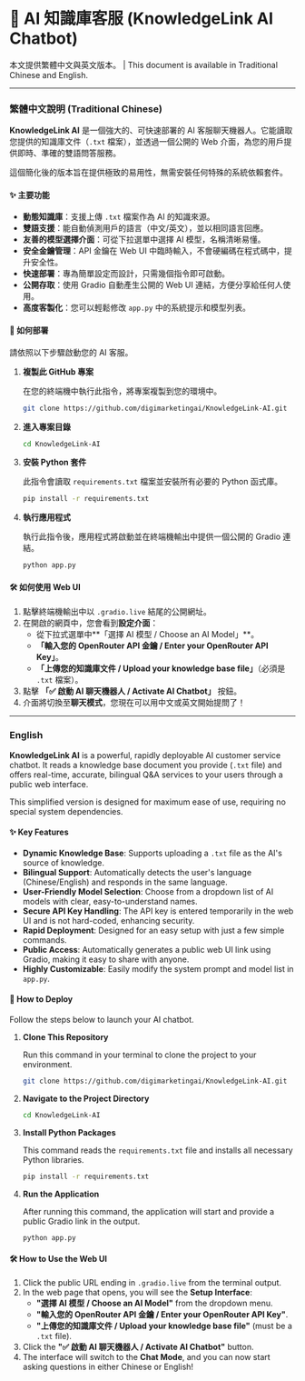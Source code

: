 # 🤖 AI 知識庫客服 (KnowledgeLink AI Chatbot)

本文提供繁體中文與英文版本。 | This document is available in Traditional Chinese and English.

---

### 繁體中文說明 (Traditional Chinese)

**KnowledgeLink AI** 是一個強大的、可快速部署的 AI 客服聊天機器人。它能讀取您提供的知識庫文件（`.txt` 檔案），並透過一個公開的 Web 介面，為您的用戶提供即時、準確的雙語問答服務。

這個簡化後的版本旨在提供極致的易用性，無需安裝任何特殊的系統依賴套件。

#### ✨ 主要功能

- **動態知識庫**：支援上傳 `.txt` 檔案作為 AI 的知識來源。
- **雙語支援**：能自動偵測用戶的語言（中文/英文），並以相同語言回應。
- **友善的模型選擇介面**：可從下拉選單中選擇 AI 模型，名稱清晰易懂。
- **安全金鑰管理**：API 金鑰在 Web UI 中臨時輸入，不會硬編碼在程式碼中，提升安全性。
- **快速部署**：專為簡單設定而設計，只需幾個指令即可啟動。
- **公開存取**：使用 Gradio 自動產生公開的 Web UI 連結，方便分享給任何人使用。
- **高度客製化**：您可以輕鬆修改 `app.py` 中的系統提示和模型列表。

#### 🚀 如何部署

請依照以下步驟啟動您的 AI 客服。

1.  **複製此 GitHub 專案**

    在您的終端機中執行此指令，將專案複製到您的環境中。
    ```bash
    git clone https://github.com/digimarketingai/KnowledgeLink-AI.git
    ```

2.  **進入專案目錄**
    ```bash
    cd KnowledgeLink-AI
    ```

3.  **安裝 Python 套件**

    此指令會讀取 `requirements.txt` 檔案並安裝所有必要的 Python 函式庫。
    ```bash
    pip install -r requirements.txt
    ```

4.  **執行應用程式**

    執行此指令後，應用程式將啟動並在終端機輸出中提供一個公開的 Gradio 連結。
    ```bash
    python app.py
    ```

#### 🛠️ 如何使用 Web UI

1.  點擊終端機輸出中以 `.gradio.live` 結尾的公開網址。
2.  在開啟的網頁中，您會看到**設定介面**：
    -   從下拉式選單中**「選擇 AI 模型 / Choose an AI Model」**。
    -   **「輸入您的 OpenRouter API 金鑰 / Enter your OpenRouter API Key」**。
    -   **「上傳您的知識庫文件 / Upload your knowledge base file」**（必須是 `.txt` 檔案）。
3.  點擊 **「✅ 啟動 AI 聊天機器人 / Activate AI Chatbot」** 按鈕。
4.  介面將切換至**聊天模式**，您現在可以用中文或英文開始提問了！

---

### English

**KnowledgeLink AI** is a powerful, rapidly deployable AI customer service chatbot. It reads a knowledge base document you provide (`.txt` file) and offers real-time, accurate, bilingual Q&A services to your users through a public web interface.

This simplified version is designed for maximum ease of use, requiring no special system dependencies.

#### ✨ Key Features

- **Dynamic Knowledge Base**: Supports uploading a `.txt` file as the AI's source of knowledge.
- **Bilingual Support**: Automatically detects the user's language (Chinese/English) and responds in the same language.
- **User-Friendly Model Selection**: Choose from a dropdown list of AI models with clear, easy-to-understand names.
- **Secure API Key Handling**: The API key is entered temporarily in the web UI and is not hard-coded, enhancing security.
- **Rapid Deployment**: Designed for an easy setup with just a few simple commands.
- **Public Access**: Automatically generates a public web UI link using Gradio, making it easy to share with anyone.
- **Highly Customizable**: Easily modify the system prompt and model list in `app.py`.

#### 🚀 How to Deploy

Follow the steps below to launch your AI chatbot.

1.  **Clone This Repository**

    Run this command in your terminal to clone the project to your environment.
    ```bash
    git clone https://github.com/digimarketingai/KnowledgeLink-AI.git
    ```

2.  **Navigate to the Project Directory**
    ```bash
    cd KnowledgeLink-AI
    ```

3.  **Install Python Packages**

    This command reads the `requirements.txt` file and installs all necessary Python libraries.
    ```bash
    pip install -r requirements.txt
    ```

4.  **Run the Application**

    After running this command, the application will start and provide a public Gradio link in the output.
    ```bash
    python app.py
    ```

#### 🛠️ How to Use the Web UI

1.  Click the public URL ending in `.gradio.live` from the terminal output.
2.  In the web page that opens, you will see the **Setup Interface**:
    -   **"選擇 AI 模型 / Choose an AI Model"** from the dropdown menu.
    -   **"輸入您的 OpenRouter API 金鑰 / Enter your OpenRouter API Key"**.
    -   **"上傳您的知識庫文件 / Upload your knowledge base file"** (must be a `.txt` file).
3.  Click the **"✅ 啟動 AI 聊天機器人 / Activate AI Chatbot"** button.
4.  The interface will switch to the **Chat Mode**, and you can now start asking questions in either Chinese or English!
